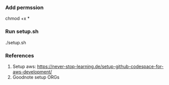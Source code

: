 ### Add permssion
chmod +x *

### Run setup.sh
./setup.sh


### References
1. Setup aws: https://never-stop-learning.de/setup-github-codespace-for-aws-development/
2. Goodnote setup ORGs